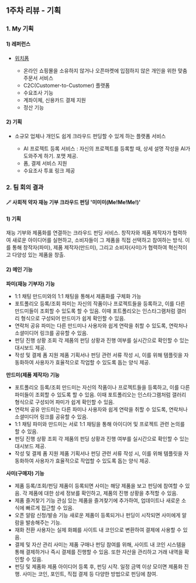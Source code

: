 ## 1주차 리뷰 - 기획

### 1. My 기획 

#### 1) 레퍼런스

- [위치폼](https://witchform.com/w/main)
    
    - 온라인 쇼핑몰을 소유하지 않거나 오픈마켓에 입점하지 않은 개인을 위한 맞춤 주문서 서비스
    - C2C(Customer-to-Customer) 플랫폼
    - 수요조사 기능
    - 계좌이체, 신용카드 결제 지원
    - 정산 기능

#### 2) 기획

- 소규모 업체나 개인도 쉽게 크라우드 펀딩할 수 있게 하는 플랫폼 서비스

    - AI 프로젝트 등록 서비스 : 자신의 프로젝트를 등록할 때, 상세 설명 작성을 AI가 도와주게 하기. 포맷 제공.
    - 폼, 결제 서비스 지원
    - 수요조사 투표 링크 제공
 

### 2. 팀 회의 결과

#### 🪄 사회적 약자 재능 기부 크라우드 펀딩 '미미미(Me!Me!Me!)'

#### 1) 기획
재능 기부와 제품화를 연결하는 크라우드 펀딩 서비스. 창작자와 제품 제작자가 협력하여 새로운 아이디어를 실현하고, 소비자들이 그 제품을 직접 선택하고 참여하는 방식. 이를 통해 창작자(파미), 제품 제작자(만드미), 그리고 소비자(사미)가 협력하여 혁신적이고 다양성 있는 제품을 창출.

#### 2) 메인 기능
**파미(재능 기부자) 기능**
- 1:1 채팅
만드미와의 1:1 채팅을 통해서 제품화를 구체화 가능
- 포트폴리오 등록/조회
파미는 자신의 작품이나 프로젝트들을 등록하고, 이를 다른 만드미들이 조회할 수 있도록 할 수 있음. 이때 포트폴리오는 인스타그램처럼 갤러리 형식으로 구성되어 만드미가 쉽게 확인할 수 있음.
- 연락처 공유
파미는 다른 만드미나 사용자와 쉽게 연락을 취할 수 있도록, 연락처나 소셜미디어 링크를 공유할 수 있음.
- 펀딩 진행 상황 조회
각 제품의 펀딩 상황과 진행 여부를 실시간으로 확인할 수 있는 대시보드 제공.
- 작성 및 결제 폼 지원
제품 기획서나 펀딩 관련 서류 작성 시, 이를 위해 템플릿을 자동화하여 사용자가 효율적으로 작업할 수 있도록 돕는 양식 제공.

**만드미(제품 제작자) 기능**
- 포트폴리오 등록/조회
만드미는 자신의 작품이나 프로젝트들을 등록하고, 이를 다른 파미들이 조회할 수 있도록 할 수 있음. 이때 포트폴리오는 인스타그램처럼 갤러리 형식으로 구성되어 파미가 쉽게 확인할 수 있음.
- 연락처 공유
만드미는 다른 파미나 사용자와 쉽게 연락을 취할 수 있도록, 연락처나 소셜미디어 링크를 공유할 수 있음.
- 1:1 채팅
파미와 만드미는 서로 1:1 채팅을 통해 아이디어 및 프로젝트 관련 논의를 할 수 있음.
- 펀딩 진행 상황 조회
각 제품의 펀딩 상황과 진행 여부를 실시간으로 확인할 수 있는 대시보드 제공.
- 작성 및 결제 폼 지원
제품 기획서나 펀딩 관련 서류 작성 시, 이를 위해 템플릿을 자동화하여 사용자가 효율적으로 작업할 수 있도록 돕는 양식 제공.

**사미(구매자) 기능**
- 제품 등록/조회/펀딩
제품이 등록되면 사미는 해당 제품을 보고 펀딩에 참여할 수 있음. 각 제품에 대한 상세 정보를 확인하고, 제품의 진행 상황을 추적할 수 있음.
- 제품 즐겨찾기 기능
관심 있는 제품을 즐겨찾기에 추가하여, 업데이트나 새로운 소식에 빠르게 접근할 수 있음.
- 오픈 알람 신청/발송 기능
새로운 제품이 등록되거나 펀딩이 시작되면 사미에게 알람을 발송해주는 기능.
- 재화 전환
사용자는 실제 화폐를 사이트 내 코인으로 변환하여 결제에 사용할 수 있음.
- 결제 및 자산 관리
사미는 제품 구매나 펀딩 참여를 위해, 사이트 내 코인 시스템을 통해 결제하거나 즉시 결제를 진행할 수 있음. 또한 자산을 관리하고 거래 내역을 확인할 수 있음.
- 펀딩 및 제품화
제품 아이디어 등록 후, 펀딩 시작. 일정 금액 이상 모이면 제품화 진행.
사미는 코인, 포인트, 직접 결제 등 다양한 방법으로 펀딩에 참여.